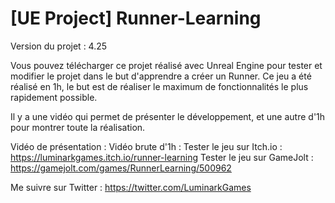 # [UE Project] Runner-Learning

Version du projet : 4.25

Vous pouvez télécharger ce projet réalisé avec Unreal Engine pour tester et modifier le projet dans le but d'apprendre a créer un Runner. Ce jeu a été réalisé en 1h, le but est de réaliser le maximum de fonctionnalités le plus rapidement possible.

Il y a une vidéo qui permet de présenter le développement, et une autre d'1h pour montrer toute la réalisation.

Vidéo de présentation :
Vidéo brute d'1h :
Tester le jeu sur Itch.io : https://luminarkgames.itch.io/runner-learning
Tester le jeu sur GameJolt : https://gamejolt.com/games/RunnerLearning/500962

Me suivre sur Twitter : https://twitter.com/LuminarkGames
